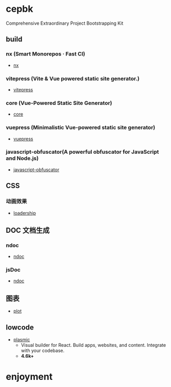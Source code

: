 # cepbk

Comprehensive Extraordinary Project Bootstrapping Kit

## build

### nx (Smart Monorepos · Fast CI)

- [nx](https://github.com/nrwl/nx)

### vitepress (Vite & Vue powered static site generator.)

- [vitepress](https://github.com/vuejs/vitepress)

### core (Vue-Powered Static Site Generator)

- [core](https://github.com/vuepress/core)

### vuepress (Minimalistic Vue-powered static site generator)

- [vuepress](https://github.com/vuejs/vuepress)

### javascript-obfuscator(A powerful obfuscator for JavaScript and Node.js)

- [javascript-obfuscator](https://github.com/javascript-obfuscator/javascript-obfuscator)

## CSS

### 动画效果

- [loadership](https://github.com/ccc159/loadership)

## DOC 文档生成

### ndoc

- [ndoc](https://github.com/nodeca/ndoc)

### jsDoc

- [ndoc](https://github.com/nodeca/ndoc)

## 图表

- [plot](https://github.com/observablehq/plot)

## lowcode

- [plasmic](https://github.com/plasmicapp/plasmic)
  - Visual builder for React. Build apps, websites, and content. Integrate with your codebase.
  - **4.6k+**

# enjoyment

